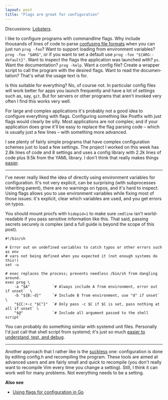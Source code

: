 ```yaml
---
layout: post
title: "Flags are great for configuration"
---
```


<div class="hatnote">
Discussions:
<a href="https://lobste.rs/s/tm1vwk/flags_are_great_for_configuration">Lobsters</a>.
</div>

I like to configure programs with commandline flags. Why include thousands of
lines of code to parse [confusing file formats][yaml] when you can just run
`prog -foo`? Want to support loading from environment variables? `prog -foo
"$ARG"`, or if you want to set a default use `prog -foo "${ARG:-default}"`. Want
to inspect the flags the application was launched with? `ps`. Want the
documentation? `prog -help`. Want a config file? Create a wrapper script to call
the program with the desired flags. Want to read the documen­ta­tion? That's what
the usage text is for.

Is this suitable for everything? No, of course not. In particular config files
will work better for apps you launch frequently and have a lot of settings such
as, say, `git`. But for servers or other programs that aren't invoked very often
I find this works very well.

For large and complex applications it's probably not a good idea to configure
everything with flags. Configuring something like Postfix with just flags would
clearly be silly. Most applications are not complex; and if your application
does grow it'll be easy to replace the flag parsing code – which is usually just
a few lines – with something more advanced.

I see plenty of fairly simple programs that have complex configuration schemes
just to load a few settings.
The project I worked on this week has 2.8k lines of code and 8 settings and uses
a config library with 2.2k lines of code plus 9.5k from the YAML library. I
don't think that really makes things [easier][easy].

---

I've never really liked the idea of directly using environment variables for
configuration. It's not very explicit, can be surprising (with subprocesses
inheriting parent), there are no warnings on typos, and it's hard to inspect.
Using flags allows you to use environment variables while fixing most of those
issues: it's explicit, clear which variables are used, and you get errors on
typos.

<aside>You should mount procfs with <code>hidepid=1</code> to make sure
<code>cmdline</code> isn't world-readable if you pass sensitive information like
this. That said, passing secrets securely is complex (and a full guide is beyond
the scope of this post).</aside>

    #!/bin/sh

    # Error out on undefined variables to catch typos or other errors such as env
    # vars not being defined when you expected it (not enough systems do this!)
    set -u

    # exec replaces the process; prevents needless /bin/sh from dangling around.
    exec prog \
        -a "$A"          `# Always include A from environment, error out if unset`  \
        -b "${B:-d}"     `# Include B from environment, use "d" if unset` \
        "${C:+-c "$C"}"  `# Only pass -c $C if $C is set, pass nothing at all if unset` \
        "$@"             `# Include all argument passed to the shell script`

You can probably do something similar with systemd unit files. Personally I'd
just call that shell script from systemd; it's just so much [easier to
understand, test, and debug][easy].

---

Another approach that I rather like is the [suckless](https://suckless.org/)
one: configuration is done by editing config.h and recompiling the program.
These tools are aimed at advanced users and are fairly small and quick to
recompile (you don't really want to recompile Vim every time you change a
setting). Still, I think it can work well for many problems. Not everything
needs to be a setting.

<div class="postscript"><strong>Also see</strong>
<ul>
<li><a href="/flags-config-go.html">Using flags for configuration in Go</a></li>
</ul></div>

[easy]: /easy.html
[yaml]: /yaml-config.html
[json]: /json-config.html
[sconfig]: https://github.com/Carpetsmoker/sconfig
